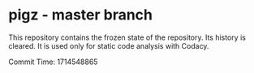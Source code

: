 # pigz - master branch

This repository contains the frozen state of the repository.
Its history is cleared. It is used only for static code
analysis with Codacy.

Commit Time: 1714548865